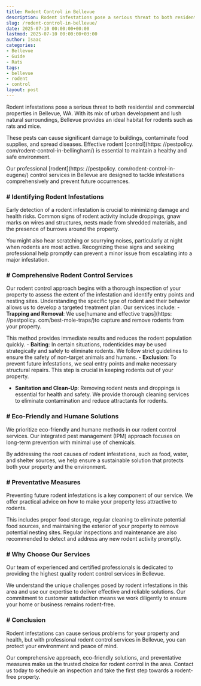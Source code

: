 ```yaml
---
title: Rodent Control in Bellevue
description: Rodent infestations pose a serious threat to both residential and commercial properties in Bellevue, WA. With its mix of urban development and lush natural...
slug: /rodent-control-in-bellevue/
date: 2025-07-10 00:00:00+00:00
lastmod: 2025-07-10 00:00:00+03:00
author: Isaac
categories:
- Bellevue
- Guide
- Rats
tags:
- bellevue
- rodent
- control
layout: post
---
```


Rodent infestations pose a serious threat to both residential and commercial properties in Bellevue, WA. With its mix of urban development and lush natural surroundings, Bellevue provides an ideal habitat for rodents such as rats and mice.

These pests can cause significant damage to buildings, contaminate food supplies, and spread diseases. Effective rodent [control](https: //pestpolicy. com/rodent-control-in-bellingham/) is essential to maintain a healthy and safe environment.

Our professional [rodent](https: //pestpolicy. com/rodent-control-in-eugene/) control services in Bellevue are designed to tackle infestations comprehensively and prevent future occurrences.

### # Identifying Rodent Infestations

Early detection of a rodent infestation is crucial to minimizing damage and health risks. Common signs of rodent activity include droppings, gnaw marks on wires and structures, nests made from shredded materials, and the presence of burrows around the property.

You might also hear scratching or scurrying noises, particularly at night when rodents are most active. Recognizing these signs and seeking professional help promptly can prevent a minor issue from escalating into a major infestation.

### # Comprehensive Rodent Control Services

Our rodent control approach begins with a thorough inspection of your property to assess the extent of the infestation and identify entry points and nesting sites. Understanding the specific type of rodent and their behavior allows us to develop a targeted treatment plan. Our services include: - **Trapping and Removal**: We use[humane and effective traps](https: //pestpolicy. com/best-mole-traps/)to capture and remove rodents from your property.

This method provides immediate results and reduces the rodent population quickly. - **Baiting**: In certain situations, rodenticides may be used strategically and safely to eliminate rodents. We follow strict guidelines to ensure the safety of non-target animals and humans. - **Exclusion**: To prevent future infestations, we seal entry points and make necessary structural repairs. This step is crucial in keeping rodents out of your property.

- **Sanitation and Clean-Up**: Removing rodent nests and droppings is essential for health and safety. We provide thorough cleaning services to eliminate contamination and reduce attractants for rodents.

### # Eco-Friendly and Humane Solutions

We prioritize eco-friendly and humane methods in our rodent control services. Our integrated pest management (IPM) approach focuses on long-term prevention with minimal use of chemicals.

By addressing the root causes of rodent infestations, such as food, water, and shelter sources, we help ensure a sustainable solution that protects both your property and the environment.

### # Preventative Measures

Preventing future rodent infestations is a key component of our service. We offer practical advice on how to make your property less attractive to rodents.

This includes proper food storage, regular cleaning to eliminate potential food sources, and maintaining the exterior of your property to remove potential nesting sites. Regular inspections and maintenance are also recommended to detect and address any new rodent activity promptly.

### # Why Choose Our Services

Our team of experienced and certified professionals is dedicated to providing the highest quality rodent control services in Bellevue.

We understand the unique challenges posed by rodent infestations in this area and use our expertise to deliver effective and reliable solutions. Our commitment to customer satisfaction means we work diligently to ensure your home or business remains rodent-free.

### # Conclusion

Rodent infestations can cause serious problems for your property and health, but with professional rodent control services in Bellevue, you can protect your environment and peace of mind.

Our comprehensive approach, eco-friendly solutions, and preventative measures make us the trusted choice for rodent control in the area. Contact us today to schedule an inspection and take the first step towards a rodent-free property.
